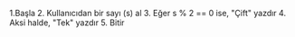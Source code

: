 1.Başla
2. Kullanıcıdan bir sayı (s) al
3. Eğer s % 2 == 0 ise, "Çift" yazdır
4. Aksi halde, "Tek" yazdır
5. Bitir
